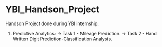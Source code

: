 # YBI_Handson_Project
Handson Project done during YBI internship.
1) Predictive Analytics:
   -> Task 1 - Mileage Prediction.
   -> Task 2 - Hand Written Digit Prediction-Classification Analysis.
